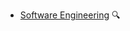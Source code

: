* [Software Engineering](./softwareEngineering/)
  <trigger for="pop:softwareEngineering-preview">:mag:</trigger>

<popover id="pop:softwareEngineering-preview" title="Software Engineering :mag:" placement="right">
  <div slot="content">
    <include src="preview.md" />
  </div>
</popover>
